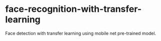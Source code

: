 # face-recognition-with-transfer-learning
Face detection with transfer learning using mobile net pre-trained model.
